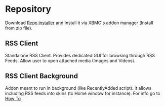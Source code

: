 # Repository

Download [Repo installer](https://github.com/downloads/pieh/pieh-xbmc-addons/repository.pieh.zip) and install it via XBMC's addon manager (Install from zip file).

## RSS Client

Standalone RSS Client. Provides dedicated GUI for browsing through RSS Feeds. Allow user to open attached media (Images and Videos).

## RSS Client Background

Addon meant to run in background (like RecentlyAdded script). It allows including RSS feeds into skins (to Home window for instance). For info go to [How To](http://github.com/pieh/pieh-xbmc-addons/blob/master/script.rssclient/howto.txt)